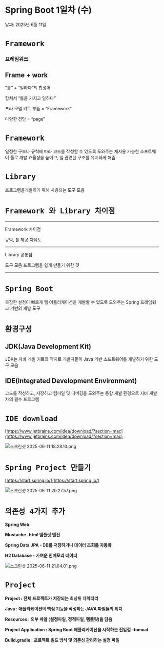 # Spring Boot 1일차 (수)

날짜: 2025년 6월 11일

# `Framework`

### 프레임워크

## Frame + work

“틀” + “일하다”의 합성어

합쳐서 “틀을 가지고 일하다”

프라 모델 키트 부품 = “Framework”

다양한 건담 = “page”

# `Framework`

일정한 구조나 규칙에 따라 코드를 작성할 수 있도록 도와주는 재사용 가능한 소프트웨어 툴로 개발 효율성을 높이고, 일 관련된 구조를 유지하게 해줌

# `Library`

프로그램을개발하기 위해 사용되는 도구 모음

# `Framework 와 Library 차이점`

---

Framework           차이점

규악, 틀 제공           자유도

---

Library                 공통점

도구 모음               프로그램을 쉽게 만들기 위한 것

---

# `Spring Boot`

복잡한 설정이 빠르게 웹 어플리케이션을 개발할 수 있도록 도와주는 Spring 프레임워크 기반의 개발 도구

# `환경구성`

## JDK(Java Development Kit)

JDK는 자바 개발 키트의 약자로 개발자들이 Java 기반 소프트웨어를 개발하기 위한 도구 모음

## IDE(Integrated Development Environment)

코드를 작성하고, 저장하고 컴파일 및 디버깅을 도와주는 통합 개발 환경으로 자바 개발자의 필수 프로그램

# `IDE download`

[https://www.jetbrains.com/idea/download/?section=mac](https://www.jetbrains.com/idea/download/?section=mac)

![스크린샷 2025-06-11 18.28.10.png](Spring%20Boot%201%E1%84%8B%E1%85%B5%E1%86%AF%E1%84%8E%E1%85%A1%20(%E1%84%89%E1%85%AE)%2020f9e0dc0ffa8078bf26ee1450bd6774/%E1%84%89%E1%85%B3%E1%84%8F%E1%85%B3%E1%84%85%E1%85%B5%E1%86%AB%E1%84%89%E1%85%A3%E1%86%BA_2025-06-11_18.28.10.png)

# `Spring Project 만들기`

[https://start.spring.io/](https://start.spring.io/)

![스크린샷 2025-06-11 20.27.57.png](Spring%20Boot%201%E1%84%8B%E1%85%B5%E1%86%AF%E1%84%8E%E1%85%A1%20(%E1%84%89%E1%85%AE)%2020f9e0dc0ffa8078bf26ee1450bd6774/%E1%84%89%E1%85%B3%E1%84%8F%E1%85%B3%E1%84%85%E1%85%B5%E1%86%AB%E1%84%89%E1%85%A3%E1%86%BA_2025-06-11_20.27.57.png)

# `의존성 4가지 추가`

**Spring Web**

**Mustache -html 템플릿 엔진** 

**Spring Data JPA - DB를 저장하거나 데이터 조회를 자동화**

**H2 Database - 가벼운 인메모리 데이터**

![스크린샷 2025-06-11 21.04.01.png](Spring%20Boot%201%E1%84%8B%E1%85%B5%E1%86%AF%E1%84%8E%E1%85%A1%20(%E1%84%89%E1%85%AE)%2020f9e0dc0ffa8078bf26ee1450bd6774/%E1%84%89%E1%85%B3%E1%84%8F%E1%85%B3%E1%84%85%E1%85%B5%E1%86%AB%E1%84%89%E1%85%A3%E1%86%BA_2025-06-11_21.04.01.png)

# `Project`

**Project : 전체 프로젝트가 저장되는 최상위 디렉터리**

**Java : 애플리케이션의 핵심 기능을 작성하는 JAVA 파일들의 위치**

**Resources : 외부 파일 (설정파일, 정적파일, 템플릿)을 담음**

**Project Application : Spring Boot 애플리케이션을 시작하는 진입점 -tomcat**

**Build.gradle : 프로젝트 빌드 방식 및 의존성 관리하는 설정 파일**